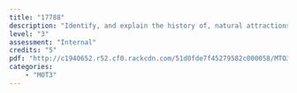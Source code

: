 ```yaml
---
title: "17788"
description: "Identify, and explain the history of, natural attractions and significant sites in tourism Māori"
level: "3"
assessment: "Internal"
credits: "5"
pdf: "http://c1940652.r52.cf0.rackcdn.com/51d0fde7f45279582c000058/MTO3-17788.pdf"
categories:
    - "MOT3"
---
```

